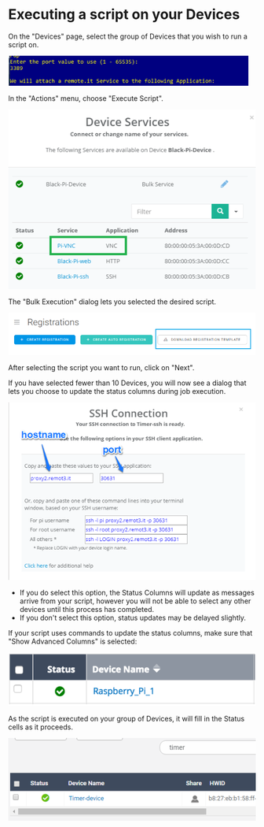 # Executing a script on your Devices

On the "Devices" page, select the group of Devices that you wish to run a script on.

![](../../.gitbook/assets/image%20%28266%29.png)

In the "Actions" menu, choose "Execute Script".  

![](../../.gitbook/assets/image%20%28366%29.png)

The "Bulk Execution" dialog lets you selected the desired script.  

![](../../.gitbook/assets/image%20%28281%29.png)

After selecting the script you want to run, click on "Next".

If you have selected fewer than 10 Devices, you will now see a dialog that lets you choose to update the status columns during job execution.  

![](../../.gitbook/assets/image%20%28262%29.png)

* If you do select this option, the Status Columns will update as messages arrive from your script, however you will not be able to select any other devices until this process has completed.
* If you don't select this option, status updates may be delayed slightly.

If your script uses commands to update the status columns,  make sure that "Show Advanced Columns" is selected:

![](../../.gitbook/assets/image%20%283%29.png)

As the script is executed on your group of Devices, it will fill in the Status cells as it proceeds.

![](../../.gitbook/assets/image%20%28158%29.png)


